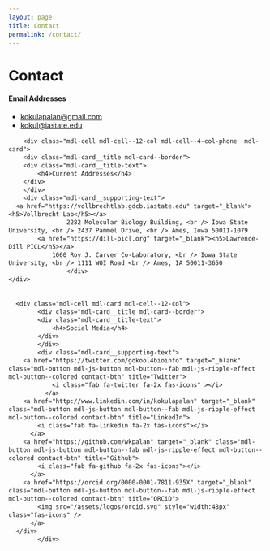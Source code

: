 ```yaml
---
layout: page
title: Contact
permalink: /contact/
---
```


# Contact

  <div class="mdl-grid">
    <div class="mdl-cell mdl-card mdl-cell--12-col mdl-cell--4-col-phone">
		<div class="mdl-card__title mdl-card--border">
			<div class="mdl-card__title-text">
				<h4>Email Addresses</h4>
			</div>
			</div>
			<div class="mdl-card__supporting-text">
				<ul>
					<li> <a href="mailto:kokulapalan@gmail.com">kokulapalan@gmail.com</a> </li>
					<li> <a href="mailto:kokul@iastate.edu">kokul@iastate.edu</a> </li>
				</ul>
				</div>
		</div>

		<div class="mdl-cell mdl-cell--12-col mdl-cell--4-col-phone  mdl-card">
		<div class="mdl-card__title mdl-card--border">
		<div class="mdl-card__title-text">
			<h4>Current Addresses</h4>
		</div>
		</div>
		<div class="mdl-card__supporting-text">
      <a href="https://vollbrechtlab.gdcb.iastate.edu" target="_blank"><h5>Vollbrecht Lab</h5></a>
					2282 Molecular Biology Building, <br /> Iowa State University, <br /> 2437 Pammel Drive, <br /> Ames, Iowa 50011-1079
			<a href="https://dill-picl.org" target="_blank"><h5>Lawrence-Dill PICL</h5></a>
  				1060 Roy J. Carver Co-Laboratory, <br /> Iowa State University, <br /> 1111 WOI Road <br /> Ames, IA 50011-3650
					</div>
    </div>


      <div class="mdl-cell mdl-card mdl-cell--12-col">
			<div class="mdl-card__title mdl-card--border">
			<div class="mdl-card__title-text">
				<h4>Social Media</h4>
			</div>
			</div>
			<div class="mdl-card__supporting-text">
        <a href="https://twitter.com/gokool4bioinfo" target="_blank" class="mdl-button mdl-js-button mdl-button--fab mdl-js-ripple-effect mdl-button--colored contact-btn" title="Twitter">
                <i class="fab fa-twitter fa-2x fas-icons" ></i>
              </a>
        <a href="http://www.linkedin.com/in/kokulapalan" target="_blank" class="mdl-button mdl-js-button mdl-button--fab mdl-js-ripple-effect mdl-button--colored contact-btn" title="LinkedIn">
            <i class="fab fa-linkedin fa-2x fas-icons"></i>
          </a>
        <a href="https://github.com/wkpalan" target="_blank" class="mdl-button mdl-js-button mdl-button--fab mdl-js-ripple-effect mdl-button--colored contact-btn" title="Github">
            <i class="fab fa-github fa-2x fas-icons"></i>
          </a>
        <a href="https://orcid.org/0000-0001-7811-935X" target="_blank" class="mdl-button mdl-js-button mdl-button--fab mdl-js-ripple-effect mdl-button--colored contact-btn" title="ORCiD">
            <img src="/assets/logos/orcid.svg" style="width:48px" class="fas-icons" />
          </a>
      </div>
			</div>

  </div>
